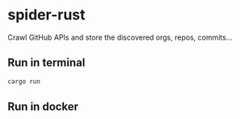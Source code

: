 # spider-rust

Crawl GitHub APIs and store the discovered orgs, repos, commits...

## Run in terminal

``` bash
cargo run
```

## Run in docker

``` bash

```
